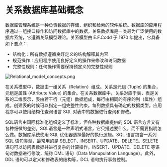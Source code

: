 # 关系数据库基础概念

数据库管理系统是一种负责数据的存储、组织和检索的软件系统。数据库的应用程序通过一组接口操作和访问数据库中的数据。关系数据库是一类最为广泛使用的数据库系统，它遵循关系模型理论。关系模型由 E.F.Codd 于 1970 年提出，它具备如下要点：

- 结构化：所有数据遵循良好定义的结构解释其内容
- 规范操作：应用程序使用良好定义的操作来修改和访问数据
- 完整性规则：任何操作需要保持预定义的完整性规则

![Relational_model_concepts.png](https://obbusiness-private.oss-cn-shanghai.aliyuncs.com/doc/img/observer-enterprise/V4.0.0/system-architecture/%E5%85%B3%E7%B3%BB%E6%95%B0%E6%8D%AE%E5%BA%93%E5%9F%BA%E7%A1%80%E6%A6%82%E5%BF%B5.png)

在关系模型中，数据由一组关系（Relation）组成。关系是元组 (Tuple) 的集合，元组是属性 (Attribute Value) 的集合。在关系数据库中，关系对应于表，表是关系的二维表示，表由若干行（元组）数据组成，每行由相同的有序的列（属性）组成。创建表的时候可以指定一组完整性约束。每列数据具有确定的数据类型。应用程序可以使用结构化查询语言 SQL 对表中的数据进行查询和修改。

SQL语言由国际标准化组织定义了标准，但各种数据库提供的 SQL 语言方言又有各种细微的差别。SQL语言是一种声明式语言，它只描述要什么，而不需要指明怎么做。数据库系统使用 SQL 优化器选择最好的执行逻辑。SQL 语言包含一系列 SQL 语句类型，最常用的是 SELECT、INSERT、UPDATE、DELETE。SELETE 语句可以访问表数据并进行复杂的计算操作。INSERT、UPDATE、DELETE 等语句对数据进行修改，统称 DML 语句（Data Manupulation Language）。此外，DDL 语句可以定义和修改表的结构等，DCL 语句执行事务控制。

